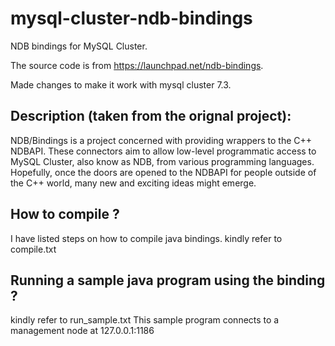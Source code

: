 mysql-cluster-ndb-bindings
==========================

NDB bindings for MySQL Cluster.

The source code is from 
https://launchpad.net/ndb-bindings. 

Made changes to make it work with mysql cluster 7.3.

Description (taken from the orignal project):
---------------------------------------------
NDB/Bindings is a project concerned with providing wrappers to the C++ NDBAPI. 
These connectors aim to allow low-level programmatic access to MySQL Cluster, also know as NDB, from various programming languages. 
Hopefully, once the doors are opened to the NDBAPI for people outside of the C++ world, many new and exciting ideas might emerge.


How to compile ?
----------------
I have listed steps on how to compile java bindings. kindly refer to compile.txt

Running a sample java program using the binding ?
--------------------------------------------------
kindly refer to run_sample.txt This sample program connects to a management node at 127.0.0.1:1186

